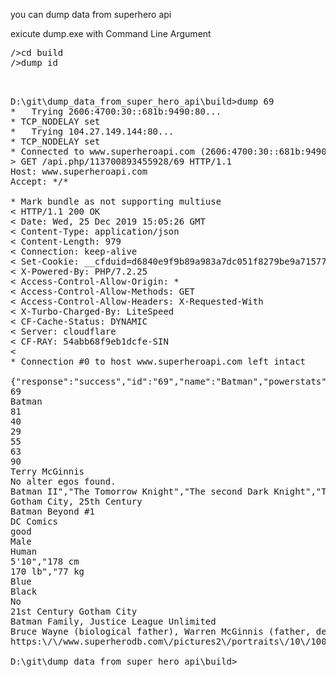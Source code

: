 you can dump data from superhero api

exicute dump.exe with Command Line Argument 

<pre>
/>cd build
/>dump id

</pre>

<pre>

D:\git\dump_data_from_super_hero_api\build>dump 69
*   Trying 2606:4700:30::681b:9490:80...
* TCP_NODELAY set
*   Trying 104.27.149.144:80...
* TCP_NODELAY set
* Connected to www.superheroapi.com (2606:4700:30::681b:9490) port 80 (#0)
> GET /api.php/113700893455928/69 HTTP/1.1
Host: www.superheroapi.com
Accept: */*

* Mark bundle as not supporting multiuse
< HTTP/1.1 200 OK
< Date: Wed, 25 Dec 2019 15:05:26 GMT
< Content-Type: application/json
< Content-Length: 979
< Connection: keep-alive
< Set-Cookie: __cfduid=d6840e9f9b89a983a7dc051f8279be9a71577286325; expires=Fri, 24-Jan-20 15:05:25 GMT; path=/; domain=.superheroapi.com; HttpOnly; SameSite=Lax
< X-Powered-By: PHP/7.2.25
< Access-Control-Allow-Origin: *
< Access-Control-Allow-Methods: GET
< Access-Control-Allow-Headers: X-Requested-With
< X-Turbo-Charged-By: LiteSpeed
< CF-Cache-Status: DYNAMIC
< Server: cloudflare
< CF-RAY: 54abb68f9eb1dcfe-SIN
<
* Connection #0 to host www.superheroapi.com left intact

{"response":"success","id":"69","name":"Batman","powerstats":{"intelligence":"81","strength":"40","speed":"29","durability":"55","power":"63","combat":"90"},"biography":{"full-name":"Terry McGinnis","alter-egos":"No alter egos found.","aliases":["Batman II","The Tomorrow Knight","The second Dark Knight","The Dark Knight of Tomorrow","Batman Beyond"],"place-of-birth":"Gotham City, 25th Century","first-appearance":"Batman Beyond #1","publisher":"DC Comics","alignment":"good"},"appearance":{"gender":"Male","race":"Human","height":["5'10","178 cm"],"weight":["170 lb","77 kg"],"eye-color":"Blue","hair-color":"Black"},"work":{"occupation":"-","base":"21st Century Gotham City"},"connections":{"group-affiliation":"Batman Family, Justice League Unlimited","relatives":"Bruce Wayne (biological father), Warren McGinnis (father, deceased), Mary McGinnis (mother), Matt McGinnis (brother)"},"image":{"url":"https:\/\/www.superherodb.com\/pictures2\/portraits\/10\/100\/10441.jpg"}}
69
Batman
81
40
29
55
63
90
Terry McGinnis
No alter egos found.
Batman II","The Tomorrow Knight","The second Dark Knight","The Dark Knight of Tomorrow","Batman Beyond
Gotham City, 25th Century
Batman Beyond #1
DC Comics
good
Male
Human
5'10","178 cm
170 lb","77 kg
Blue
Black
No
21st Century Gotham City
Batman Family, Justice League Unlimited
Bruce Wayne (biological father), Warren McGinnis (father, deceased), Mary McGinnis (mother), Matt McGinnis (brother)
https:\/\/www.superherodb.com\/pictures2\/portraits\/10\/100\/10441.jpg

D:\git\dump_data_from_super_hero_api\build>
</pre>